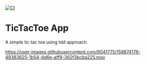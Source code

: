 [![CI](https://github.com/dev-thalizao/tictactoe-flutter/actions/workflows/ci.yml/badge.svg)](https://github.com/dev-thalizao/tictactoe-flutter/actions/workflows/ci.yml)

# TicTacToe App

A simple tic tac toe using tdd approach.

https://user-images.githubusercontent.com/6041775/158874176-49383625-1b54-4d6e-aff9-362f3bcba225.mov
